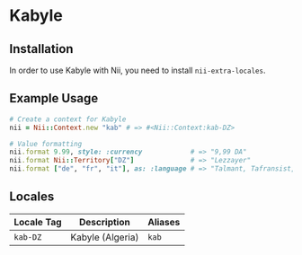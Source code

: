<!-- This file has been generated. Source: languages/_template.md.erb -->

# Kabyle

## Installation

In order to use Kabyle with Nii, you need to install `nii-extra-locales`.

## Example Usage

``` ruby
# Create a context for Kabyle
nii = Nii::Context.new "kab" # => #<Nii::Context:kab-DZ>

# Value formatting
nii.format 9.99, style: :currency            # => "9,99 DA"
nii.format Nii::Territory["DZ"]              # => "Lezzayer"
nii.format ["de", "fr", "it"], as: :language # => "Talmant, Tafransist, Taṭalyanit"
```


## Locales

<table>
  <thead>
    <tr>
      <th>Locale Tag</th>
      <th>Description</th>
      <th>Aliases</th>
    </tr>
  </thead>
  <tbody>
    <tr>
      <td><code>kab-DZ</code></td>
      <td>Kabyle (Algeria)</td>
      <td><code>kab</code></td>
    </tr>
  </tbody>
</table>

